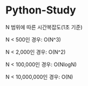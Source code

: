 # Python-Study
N 범위에 따른 시간복잡도(1초 기준)

N < 500인 경우: O(N^3)

N < 2,000인 경우: O(N^2)

N < 100,000인 경우: O(NlogN)

N < 10,000,000인 경우: O(N)


